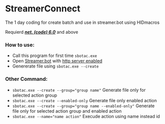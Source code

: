 # StreamerConnect
The 1 day coding for create batch and use in streamer.bot using HIDmacros

Requierd [***net. (code) 6.0***](https://dotnet.microsoft.com/en-us/download/dotnet) and above

### How to use:
- Call this program for first time `sbotac.exe`
- Open [Streamer.bot](https://streamer.bot/) with [http server enabled](https://wiki.streamer.bot/en/Servers-Clients/HTTP-Server)
- Genererate file using `sbotac.exe --create`

### Other Command:
- `sbotac.exe --create --group="group name"` Generate file only for selected action group
- `sbotac.exe --create --enabled-only` Generate file only enabled action
- `sbotac.exe --create --group="group name --enabled-only"` Generate file only for selected action group and enabled action
- `sbotac.exe --name="name action"` Execude action using name instead id

